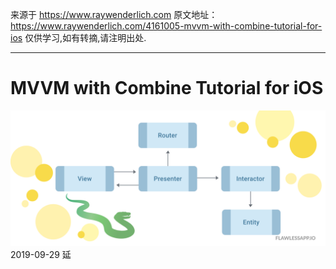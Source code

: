 来源于 https://www.raywenderlich.com
原文地址：https://www.raywenderlich.com/4161005-mvvm-with-combine-tutorial-for-ios
仅供学习,如有转摘,请注明出处.
***
# MVVM with Combine Tutorial for iOS
![VIPER](./viper.png)
2019-09-29 延
